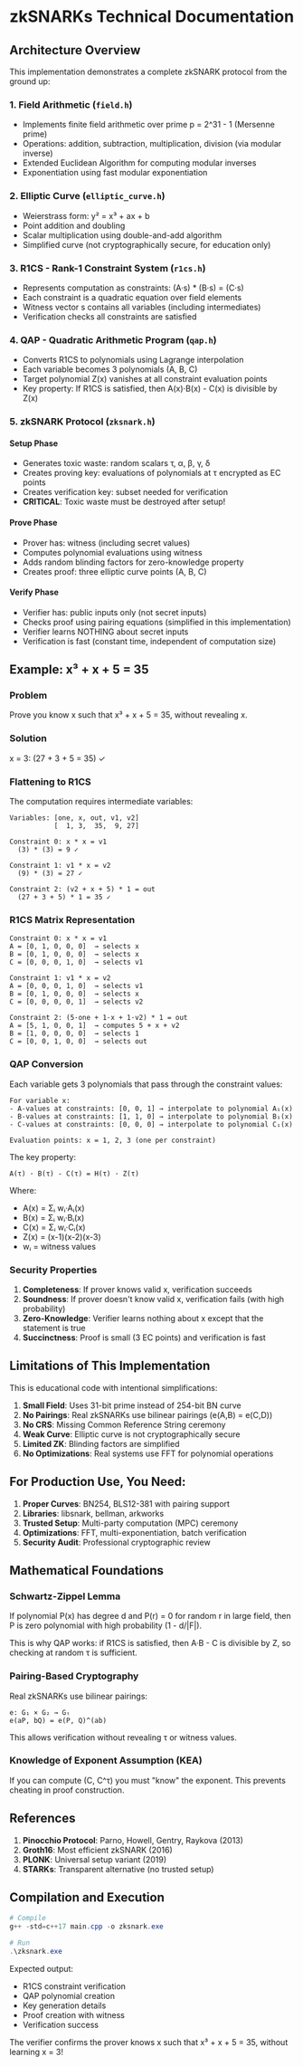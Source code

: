 # zkSNARKs Technical Documentation

## Architecture Overview

This implementation demonstrates a complete zkSNARK protocol from the ground up:

### 1. Field Arithmetic (`field.h`)
- Implements finite field arithmetic over prime p = 2^31 - 1 (Mersenne prime)
- Operations: addition, subtraction, multiplication, division (via modular inverse)
- Extended Euclidean Algorithm for computing modular inverses
- Exponentiation using fast modular exponentiation

### 2. Elliptic Curve (`elliptic_curve.h`)
- Weierstrass form: y² = x³ + ax + b
- Point addition and doubling
- Scalar multiplication using double-and-add algorithm
- Simplified curve (not cryptographically secure, for education only)

### 3. R1CS - Rank-1 Constraint System (`r1cs.h`)
- Represents computation as constraints: (A·s) * (B·s) = (C·s)
- Each constraint is a quadratic equation over field elements
- Witness vector s contains all variables (including intermediates)
- Verification checks all constraints are satisfied

### 4. QAP - Quadratic Arithmetic Program (`qap.h`)
- Converts R1CS to polynomials using Lagrange interpolation
- Each variable becomes 3 polynomials (A, B, C)
- Target polynomial Z(x) vanishes at all constraint evaluation points
- Key property: If R1CS is satisfied, then A(x)·B(x) - C(x) is divisible by Z(x)

### 5. zkSNARK Protocol (`zksnark.h`)

#### Setup Phase
- Generates toxic waste: random scalars τ, α, β, γ, δ
- Creates proving key: evaluations of polynomials at τ encrypted as EC points
- Creates verification key: subset needed for verification
- **CRITICAL**: Toxic waste must be destroyed after setup!

#### Prove Phase
- Prover has: witness (including secret values)
- Computes polynomial evaluations using witness
- Adds random blinding factors for zero-knowledge property
- Creates proof: three elliptic curve points (A, B, C)

#### Verify Phase
- Verifier has: public inputs only (not secret inputs)
- Checks proof using pairing equations (simplified in this implementation)
- Verifier learns NOTHING about secret inputs
- Verification is fast (constant time, independent of computation size)

## Example: x³ + x + 5 = 35

### Problem
Prove you know x such that x³ + x + 5 = 35, without revealing x.

### Solution
x = 3: (27 + 3 + 5 = 35) ✓

### Flattening to R1CS

The computation requires intermediate variables:

```
Variables: [one, x, out, v1, v2]
           [  1, 3,  35,  9, 27]

Constraint 0: x * x = v1
  (3) * (3) = 9 ✓

Constraint 1: v1 * x = v2
  (9) * (3) = 27 ✓

Constraint 2: (v2 + x + 5) * 1 = out
  (27 + 3 + 5) * 1 = 35 ✓
```

### R1CS Matrix Representation

```
Constraint 0: x * x = v1
A = [0, 1, 0, 0, 0]  → selects x
B = [0, 1, 0, 0, 0]  → selects x
C = [0, 0, 0, 1, 0]  → selects v1

Constraint 1: v1 * x = v2
A = [0, 0, 0, 1, 0]  → selects v1
B = [0, 1, 0, 0, 0]  → selects x
C = [0, 0, 0, 0, 1]  → selects v2

Constraint 2: (5·one + 1·x + 1·v2) * 1 = out
A = [5, 1, 0, 0, 1]  → computes 5 + x + v2
B = [1, 0, 0, 0, 0]  → selects 1
C = [0, 0, 1, 0, 0]  → selects out
```

### QAP Conversion

Each variable gets 3 polynomials that pass through the constraint values:

```
For variable x:
- A-values at constraints: [0, 0, 1] → interpolate to polynomial A₁(x)
- B-values at constraints: [1, 1, 0] → interpolate to polynomial B₁(x)
- C-values at constraints: [0, 0, 0] → interpolate to polynomial C₁(x)

Evaluation points: x = 1, 2, 3 (one per constraint)
```

The key property: 
```
A(τ) · B(τ) - C(τ) = H(τ) · Z(τ)
```

Where:
- A(x) = Σᵢ wᵢ·Aᵢ(x)
- B(x) = Σᵢ wᵢ·Bᵢ(x)
- C(x) = Σᵢ wᵢ·Cᵢ(x)
- Z(x) = (x-1)(x-2)(x-3)
- wᵢ = witness values

### Security Properties

1. **Completeness**: If prover knows valid x, verification succeeds
2. **Soundness**: If prover doesn't know valid x, verification fails (with high probability)
3. **Zero-Knowledge**: Verifier learns nothing about x except that the statement is true
4. **Succinctness**: Proof is small (3 EC points) and verification is fast

## Limitations of This Implementation

This is educational code with intentional simplifications:

1. **Small Field**: Uses 31-bit prime instead of 254-bit BN curve
2. **No Pairings**: Real zkSNARKs use bilinear pairings (e(A,B) = e(C,D))
3. **No CRS**: Missing Common Reference String ceremony
4. **Weak Curve**: Elliptic curve is not cryptographically secure
5. **Limited ZK**: Blinding factors are simplified
6. **No Optimizations**: Real systems use FFT for polynomial operations

## For Production Use, You Need:

1. **Proper Curves**: BN254, BLS12-381 with pairing support
2. **Libraries**: libsnark, bellman, arkworks
3. **Trusted Setup**: Multi-party computation (MPC) ceremony
4. **Optimizations**: FFT, multi-exponentiation, batch verification
5. **Security Audit**: Professional cryptographic review

## Mathematical Foundations

### Schwartz-Zippel Lemma
If polynomial P(x) has degree d and P(r) = 0 for random r in large field,
then P is zero polynomial with high probability (1 - d/|F|).

This is why QAP works: if R1CS is satisfied, then A·B - C is divisible by Z,
so checking at random τ is sufficient.

### Pairing-Based Cryptography
Real zkSNARKs use bilinear pairings:
```
e: G₁ × G₂ → Gₜ
e(aP, bQ) = e(P, Q)^(ab)
```

This allows verification without revealing τ or witness values.

### Knowledge of Exponent Assumption (KEA)
If you can compute (C, C^τ) you must "know" the exponent.
This prevents cheating in proof construction.

## References

1. **Pinocchio Protocol**: Parno, Howell, Gentry, Raykova (2013)
2. **Groth16**: Most efficient zkSNARK (2016)
3. **PLONK**: Universal setup variant (2019)
4. **STARKs**: Transparent alternative (no trusted setup)

## Compilation and Execution

```powershell
# Compile
g++ -std=c++17 main.cpp -o zksnark.exe

# Run
.\zksnark.exe
```

Expected output:
- R1CS constraint verification
- QAP polynomial creation
- Key generation details
- Proof creation with witness
- Verification success

The verifier confirms the prover knows x such that x³ + x + 5 = 35,
without learning x = 3!
